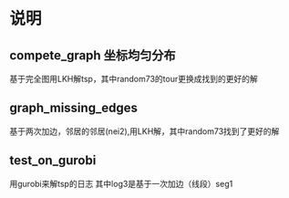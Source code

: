 # 说明

## compete_graph 坐标均匀分布
基于完全图用LKH解tsp，其中random73的tour更换成找到的更好的解

## graph_missing_edges 
基于两次加边，邻居的邻居(nei2),用LKH解，其中random73找到了更好的解

## test_on_gurobi  
用gurobi来解tsp的日志
其中log3是基于一次加边（线段）seg1
